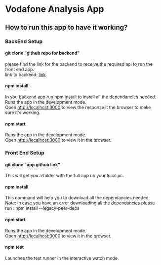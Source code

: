 # Vodafone Analysis App

## How to run this app to have it working? 

### BackEnd Setup

#### git clone "github repo for backend"

please find the link for the backend to receive the required api to run the front end app.\
link to backend: [link](https://github.com/Kholoud731/Vodafone-Backend) 

#### npm install 

In you backend app run npm install to install all the dependancies needed.
Runs the app in the development mode.\
Open [http://localhost:3000](http://localhost:4000) to view the response it the browser to make sure it's working.

#### npm start

Runs the app in the development mode.\
Open [http://localhost:3000](http://localhost:3000) to view it in the browser.

### Front End Setup

#### git clone "app github link"

This will get you a folder with the full app on your local pc.

#### npm install 

This command will help you to download all the dependancies needed.\
Note: in case you have an error downloading all the dependancies please run : npm install --legacy-peer-deps 

#### npm start

Runs the app in the development mode.\
Open [http://localhost:3000](http://localhost:3000) to view it in the browser.

#### npm test

Launches the test runner in the interactive watch mode.

